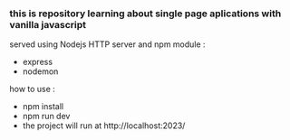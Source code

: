 ### this is repository learning about single page aplications with vanilla javascript

served using Nodejs HTTP server and npm module :

- express
- nodemon

how to use :

- npm install
- npm run dev
- the project will run at http://localhost:2023/
